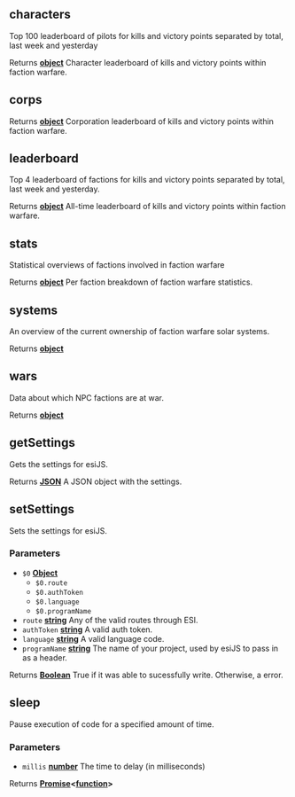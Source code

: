 <!-- Generated by documentation.js. Update this documentation by updating the source code. -->

## characters

Top 100 leaderboard of pilots for kills and victory points separated by total, last week and yesterday

Returns **[object][1]** Character leaderboard of kills and victory points within faction warfare.

## corps

Returns **[object][1]** Corporation leaderboard of kills and victory points within faction warfare.

## leaderboard

Top 4 leaderboard of factions for kills and victory points separated by total, last week and yesterday.

Returns **[object][1]** All-time leaderboard of kills and victory points within faction warfare.

## stats

Statistical overviews of factions involved in faction warfare

Returns **[object][1]** Per faction breakdown of faction warfare statistics.

## systems

An overview of the current ownership of faction warfare solar systems.

Returns **[object][1]** 

## wars

Data about which NPC factions are at war.

Returns **[object][1]** 

## getSettings

Gets the settings for esiJS.

Returns **[JSON][2]** A JSON object with the settings.

## setSettings

Sets the settings for esiJS.

### Parameters

-   `$0` **[Object][1]** 
    -   `$0.route`  
    -   `$0.authToken`  
    -   `$0.language`  
    -   `$0.programName`  
-   `route` **[string][3]** Any of the valid routes through ESI.
-   `authToken` **[string][3]** A valid auth token.
-   `language` **[string][3]** A valid language code.
-   `programName` **[string][3]** The name of your project, used by esiJS to pass in as a header.

Returns **[Boolean][4]** True if it was able to sucessfully write. Otherwise, a error.

## sleep

Pause execution of code for a specified amount of time.

### Parameters

-   `millis` **[number][5]** The time to delay (in milliseconds)

Returns **[Promise][6]&lt;[function][7]>** 

[1]: https://developer.mozilla.org/docs/Web/JavaScript/Reference/Global_Objects/Object

[2]: https://developer.mozilla.org/docs/Web/JavaScript/Reference/Global_Objects/JSON

[3]: https://developer.mozilla.org/docs/Web/JavaScript/Reference/Global_Objects/String

[4]: https://developer.mozilla.org/docs/Web/JavaScript/Reference/Global_Objects/Boolean

[5]: https://developer.mozilla.org/docs/Web/JavaScript/Reference/Global_Objects/Number

[6]: https://developer.mozilla.org/docs/Web/JavaScript/Reference/Global_Objects/Promise

[7]: https://developer.mozilla.org/docs/Web/JavaScript/Reference/Statements/function
